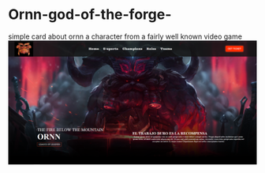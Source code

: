 # Ornn-god-of-the-forge-
simple card about ornn a character from a fairly well known video game
<img src="preview.png" alt="preview of the card">
